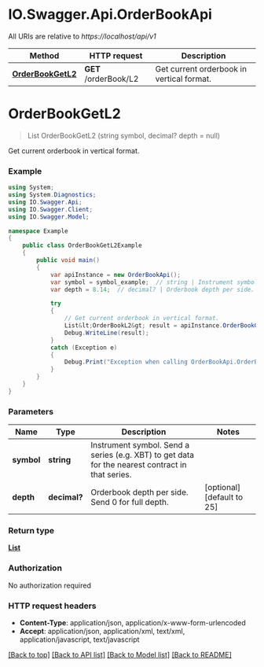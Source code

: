 # IO.Swagger.Api.OrderBookApi

All URIs are relative to *https://localhost/api/v1*

Method | HTTP request | Description
------------- | ------------- | -------------
[**OrderBookGetL2**](OrderBookApi.md#orderbookgetl2) | **GET** /orderBook/L2 | Get current orderbook in vertical format.


<a name="orderbookgetl2"></a>
# **OrderBookGetL2**
> List<OrderBookL2> OrderBookGetL2 (string symbol, decimal? depth = null)

Get current orderbook in vertical format.

### Example
```csharp
using System;
using System.Diagnostics;
using IO.Swagger.Api;
using IO.Swagger.Client;
using IO.Swagger.Model;

namespace Example
{
    public class OrderBookGetL2Example
    {
        public void main()
        {
            var apiInstance = new OrderBookApi();
            var symbol = symbol_example;  // string | Instrument symbol. Send a series (e.g. XBT) to get data for the nearest contract in that series.
            var depth = 8.14;  // decimal? | Orderbook depth per side. Send 0 for full depth. (optional)  (default to 25)

            try
            {
                // Get current orderbook in vertical format.
                List&lt;OrderBookL2&gt; result = apiInstance.OrderBookGetL2(symbol, depth);
                Debug.WriteLine(result);
            }
            catch (Exception e)
            {
                Debug.Print("Exception when calling OrderBookApi.OrderBookGetL2: " + e.Message );
            }
        }
    }
}
```

### Parameters

Name | Type | Description  | Notes
------------- | ------------- | ------------- | -------------
 **symbol** | **string**| Instrument symbol. Send a series (e.g. XBT) to get data for the nearest contract in that series. | 
 **depth** | **decimal?**| Orderbook depth per side. Send 0 for full depth. | [optional] [default to 25]

### Return type

[**List<OrderBookL2>**](OrderBookL2.md)

### Authorization

No authorization required

### HTTP request headers

 - **Content-Type**: application/json, application/x-www-form-urlencoded
 - **Accept**: application/json, application/xml, text/xml, application/javascript, text/javascript

[[Back to top]](#) [[Back to API list]](../README.md#documentation-for-api-endpoints) [[Back to Model list]](../README.md#documentation-for-models) [[Back to README]](../README.md)

